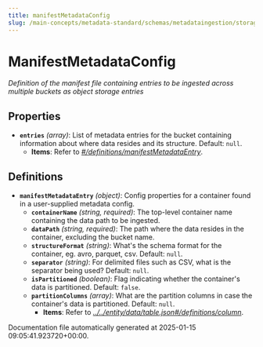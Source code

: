 ```yaml
---
title: manifestMetadataConfig
slug: /main-concepts/metadata-standard/schemas/metadataingestion/storage/manifestmetadataconfig
---
```


# ManifestMetadataConfig

*Definition of the manifest file containing entries to be ingested across multiple buckets as object storage entries*

## Properties

- **`entries`** *(array)*: List of metadata entries for the bucket containing information about where data resides and its structure. Default: `null`.
  - **Items**: Refer to *[#/definitions/manifestMetadataEntry](#definitions/manifestMetadataEntry)*.
## Definitions

- **`manifestMetadataEntry`** *(object)*: Config properties for a container found in a user-supplied metadata config.
  - **`containerName`** *(string, required)*: The top-level container name containing the data path to be ingested.
  - **`dataPath`** *(string, required)*: The path where the data resides in the container, excluding the bucket name.
  - **`structureFormat`** *(string)*: What's the schema format for the container, eg. avro, parquet, csv. Default: `null`.
  - **`separator`** *(string)*: For delimited files such as CSV, what is the separator being used? Default: `null`.
  - **`isPartitioned`** *(boolean)*: Flag indicating whether the container's data is partitioned. Default: `false`.
  - **`partitionColumns`** *(array)*: What are the partition columns in case the container's data is partitioned. Default: `null`.
    - **Items**: Refer to *[../../entity/data/table.json#/definitions/column](#/../entity/data/table.json#/definitions/column)*.


Documentation file automatically generated at 2025-01-15 09:05:41.923720+00:00.
